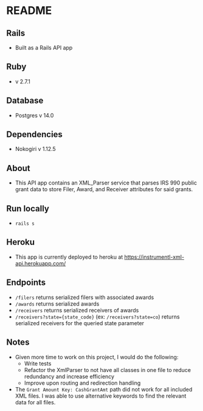 # README

## Rails
- Built as a Rails API app 

## Ruby
- v 2.7.1

## Database
- Postgres v 14.0

## Dependencies
- Nokogiri v 1.12.5

## About
- This API app contains an XML_Parser service that parses IRS 990 public grant data to store Filer, Award, and Receiver attributes for said grants.

## Run locally
- `rails s`

## Heroku
- This app is currently deployed to heroku at https://instrumentl-xml-api.herokuapp.com/

## Endpoints
- `/filers` returns serialized filers with associated awards
- `/awards` returns serialized awards
- `/receivers` returns serialized receivers of awards
- `/receivers?state={state_code}` (ex: `/receivers?state=co`) returns serialized receivers for the queried state parameter

## Notes
- Given more time to work on this project, I would do the following:
  - Write tests
  - Refactor the XmlParser to not have all classes in one file to reduce redundancy and increase efficiency
  - Improve upon routing and redirection handling
- The `Grant Amount Key: CashGrantAmt` path did not work for all included XML files. I was able to use alternative keywords to find the relevant data for all files.
